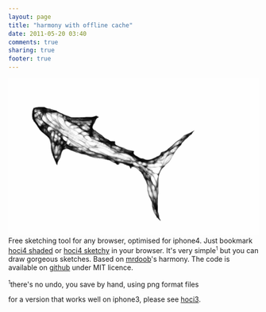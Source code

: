 ```yaml
---
layout: page
title: "harmony with offline cache"
date: 2011-05-20 03:40
comments: true
sharing: true
footer: true
---
```

![hociexample][]Free sketching tool for any browser, optimised for iphone4. Just bookmark [hoci4 shaded][] or [hoci4 sketchy][] in your browser. It's very simple<sup><small>1</small></sup> but you can draw gorgeous sketches. Based on [mrdoob][]'s harmony. The code is available on [github][hoci code] under MIT licence.

<sup><small>1</small></sup>there's no undo, you save by hand, using png format files

for a version that works well on iphone3, please see [hoci3][]. 

[hociexample]: hociexample.png
[shaded lion]: http://dl.getdropbox.com/u/2891399/org/picturebook/20110430lionsketchy.png
[shaded lion 500]: http://dl.getdropbox.com/u/2891399/org/picturebook/20110430lionsketchy-500.png
[cc]: http://creativecommons.org/licenses/by-nc-sa/3.0/

[hoci4 sketchy]: http://makiaea.github.com/make/hoci4/index.html
[hoci4 shaded]: http://makiaea.github.com/make/hoci4/index.html#shaded
[hoci code]: https://github.com/makiaea/harmony
[mrdoob]: http://mrdoob.com/projects/harmony/
[hoci3]: http://www.makiaea.org/tagged/cookbook